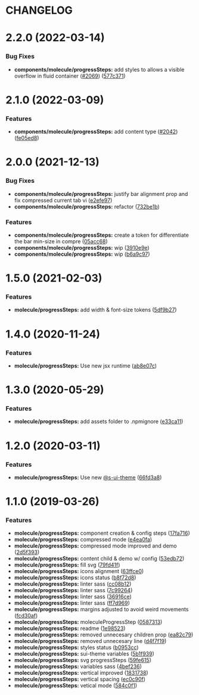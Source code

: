 # CHANGELOG

# 2.2.0 (2022-03-14)


### Bug Fixes

* **components/molecule/progressSteps:** add styles to allows a visible overflow in fluid container ([#2069](https://github.com/SUI-Components/sui-components/issues/2069)) ([577c371](https://github.com/SUI-Components/sui-components/commit/577c3711935ec521412ed76883d0ed617846fffe))



# 2.1.0 (2022-03-09)


### Features

* **components/molecule/progressSteps:** add content type ([#2042](https://github.com/SUI-Components/sui-components/issues/2042)) ([fe05ed8](https://github.com/SUI-Components/sui-components/commit/fe05ed8428203cf9ca7674b9bfbcdc1880910afe))



# 2.0.0 (2021-12-13)


### Bug Fixes

* **components/molecule/progressSteps:** justify bar alignment prop and fix compressed current tab vi ([e2efe97](https://github.com/SUI-Components/sui-components/commit/e2efe9752beddb97755d07420187d9dace985a45))
* **components/molecule/progressSteps:** refactor ([732be1b](https://github.com/SUI-Components/sui-components/commit/732be1b7512344288d77c9f9926ca49486a3c937))


### Features

* **components/molecule/progressSteps:** create a token for differentiate the bar min-size in compre ([05acc68](https://github.com/SUI-Components/sui-components/commit/05acc68c413a94390c33306236d6fefb0c225154))
* **components/molecule/progressSteps:** wip ([3910e9e](https://github.com/SUI-Components/sui-components/commit/3910e9eab3d0c37358618471d06d6cd34fb4080a))
* **components/molecule/progressSteps:** wip ([b6a9c97](https://github.com/SUI-Components/sui-components/commit/b6a9c97fef3c0eda5788456f32e3994ce3060546))



# 1.5.0 (2021-02-03)


### Features

* **molecule/progressSteps:** add width & font-size tokens ([5df9b27](https://github.com/SUI-Components/sui-components/commit/5df9b270234629a3a8b7244e12c4def233386407))



# 1.4.0 (2020-11-24)


### Features

* **molecule/progressSteps:** Use new jsx runtime ([ab8e07c](https://github.com/SUI-Components/sui-components/commit/ab8e07c7db5c00e879fadc049fb08fab372f61e5))



# 1.3.0 (2020-05-29)


### Features

* **molecule/progressSteps:** add assets folder to .npmignore ([e33ca11](https://github.com/SUI-Components/sui-components/commit/e33ca116c0c8acaca27cf331a722deadbc6ed3a2))



# 1.2.0 (2020-03-11)


### Features

* **molecule/progressSteps:** Use new [@s-ui-theme](https://github.com/s-ui-theme) ([66fd3a8](https://github.com/SUI-Components/sui-components/commit/66fd3a89d6593e66cc5dd98f434784fc3a55e732))



# 1.1.0 (2019-03-26)


### Features

* **molecule/progressSteps:** component creation & config steps ([17fa716](https://github.com/SUI-Components/sui-components/commit/17fa716d9b00ea4a1a191f1185051371dcfc6395))
* **molecule/progressSteps:** compressed mode ([e4ea0fa](https://github.com/SUI-Components/sui-components/commit/e4ea0fa4d26f7155bacf76969af08bf88b3992ce))
* **molecule/progressSteps:** compressed mode improved and demo ([2d5f393](https://github.com/SUI-Components/sui-components/commit/2d5f39384ca4ea032178d1d02cbf8d46c8d2bda8))
* **molecule/progressSteps:** content child & demo w/ config ([53edb72](https://github.com/SUI-Components/sui-components/commit/53edb727bcb7eb83d51d79992391c691491dfffb))
* **molecule/progressSteps:** fill svg ([79fd41f](https://github.com/SUI-Components/sui-components/commit/79fd41fa7dbf98cfadd16906150abe47339d1bd8))
* **molecule/progressSteps:** icons alignment ([63ffce0](https://github.com/SUI-Components/sui-components/commit/63ffce024121632f98cce00e86eeb07ba199f3f5))
* **molecule/progressSteps:** icons status ([b8f72d8](https://github.com/SUI-Components/sui-components/commit/b8f72d87b480abda3360eca62a944dc55e4c448b))
* **molecule/progressSteps:** linter sass ([cc08b12](https://github.com/SUI-Components/sui-components/commit/cc08b12c2f7c62eb83ed3606db2ad1a8a360e451))
* **molecule/progressSteps:** linter sass ([7c99264](https://github.com/SUI-Components/sui-components/commit/7c99264d7ec852f8c1ed14991ae40e865a6fd04a))
* **molecule/progressSteps:** linter sass ([36916ce](https://github.com/SUI-Components/sui-components/commit/36916cefe2925150d034194e93204b31425fdd0f))
* **molecule/progressSteps:** linter sass ([ff7d969](https://github.com/SUI-Components/sui-components/commit/ff7d969018efb6d45c6f61207f8975b4e8a4a738))
* **molecule/progressSteps:** margins adjusted to avoid weird movements ([fcd30af](https://github.com/SUI-Components/sui-components/commit/fcd30af2a2605f835257ca3b3081e2393e8ca5a9))
* **molecule/progressSteps:** moleculeProgressStep ([0587313](https://github.com/SUI-Components/sui-components/commit/0587313e00eda900b694f42b8fbb68e67fd40342))
* **molecule/progressSteps:** readme ([1e98523](https://github.com/SUI-Components/sui-components/commit/1e985232c8d5163cacffc6bed0cd917cf350486d))
* **molecule/progressSteps:** removed unnecesary children prop ([ea82c79](https://github.com/SUI-Components/sui-components/commit/ea82c792b7985658a99a553d24054c85386126d5))
* **molecule/progressSteps:** removed unnecesary line ([d4f7f19](https://github.com/SUI-Components/sui-components/commit/d4f7f193494a17ec4faed6a7af598dc852639fc2))
* **molecule/progressSteps:** styles status ([b0953cc](https://github.com/SUI-Components/sui-components/commit/b0953cc15a7df42ae5224529611475c0f218c070))
* **molecule/progressSteps:** sui-theme variables ([5b1f939](https://github.com/SUI-Components/sui-components/commit/5b1f93967d078814cb044b95a8735dd96e9ee48c))
* **molecule/progressSteps:** svg progressSteps ([59fe615](https://github.com/SUI-Components/sui-components/commit/59fe615c4daed8ce646168fbced7364bcfceb99b))
* **molecule/progressSteps:** variables sass ([4bef236](https://github.com/SUI-Components/sui-components/commit/4bef2361b45584aa2234f95821e0f5c564e46777))
* **molecule/progressSteps:** vertical improved ([1831738](https://github.com/SUI-Components/sui-components/commit/18317385cb9c48164d11b729a7d4268568addcf3))
* **molecule/progressSteps:** vertical spacing ([ec0c90f](https://github.com/SUI-Components/sui-components/commit/ec0c90fdb6009d1d5d393ce2a61b1e6062b998d5))
* **molecule/progressSteps:** vetical mode ([584c0f1](https://github.com/SUI-Components/sui-components/commit/584c0f18bd3c0155fe3c430922395fd15315b1a4))



